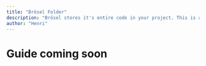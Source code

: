 ```yaml
---
title: "Brösel Folder"
description: "Brösel stores it's entire code in your project. This is a guide on how to customize Brösel."
author: "Henri"
---
```

# Guide coming soon